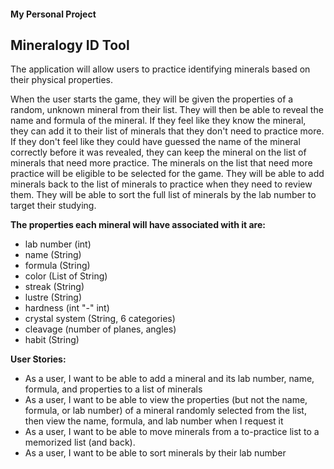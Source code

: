 #### My Personal Project
## Mineralogy ID Tool

The application will allow users to practice identifying minerals based on their physical 
properties.

When the user starts the game, they will be given the properties of a random, unknown mineral from their
list. They will then be able to reveal the name and formula of the mineral. If they feel like they know
the mineral, they can add it to their list of minerals that they don't need to practice more. If they don't
feel like they could have guessed the name of the mineral correctly before it was revealed, they can keep
the mineral on the list of minerals that need more practice. The minerals on the list that need more practice
will be eligible to be selected for the game. They will be able to add minerals back to the list of minerals
to practice when they need to review them. They will be able to sort the full list of minerals by the lab
number to target their studying.

**The properties each mineral will have associated with it are:**
- lab number (int)
- name (String)
- formula (String)
- color (List of String)
- streak (String)
- lustre (String)
- hardness (int "-" int)
- crystal system (String, 6 categories)
- cleavage (number of planes, angles)
- habit (String)

**User Stories:**
- As a user, I want to be able to add a mineral and its lab number, name, formula, and properties to a 
  list of minerals
- As a user, I want to be able to view the properties (but not the name, formula, or lab number) of a 
  mineral randomly selected from the list, then view the name, formula, and lab number when I request it
- As a user, I want to be able to move minerals from a to-practice list to a memorized list (and back).
- As a user, I want to be able to sort minerals by their lab number

